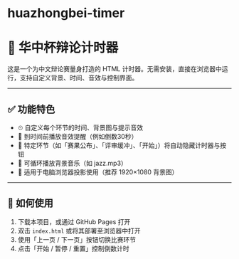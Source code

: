 # huazhongbei-timer

# 🎤 华中杯辩论计时器

这是一个为中文辩论赛量身打造的 HTML 计时器。无需安装，直接在浏览器中运行，支持自定义背景、时间、音效与控制界面。

---

## ✅ 功能特色

- ⏲ 自定义每个环节的时间、背景图与提示音效  
- 🎵 到时间前播放音效提醒（例如倒数30秒）  
- 👻 特定环节（如「赛果公布」、「评审缓冲」、「开始」）将自动隐藏计时器与按钮  
- 🔁 可循环播放背景音乐（如 jazz.mp3）  
- 📱 适用于电脑浏览器投影使用（推荐 1920×1080 背景图）

---

## 🚀 如何使用

1. 下载本项目，或通过 GitHub Pages 打开  
2. 双击 `index.html` 或将其部署至浏览器中打开  
3. 使用「上一页 / 下一页」按钮切换比赛环节  
4. 点击「开始 / 暂停 / 重置」控制倒数计时
